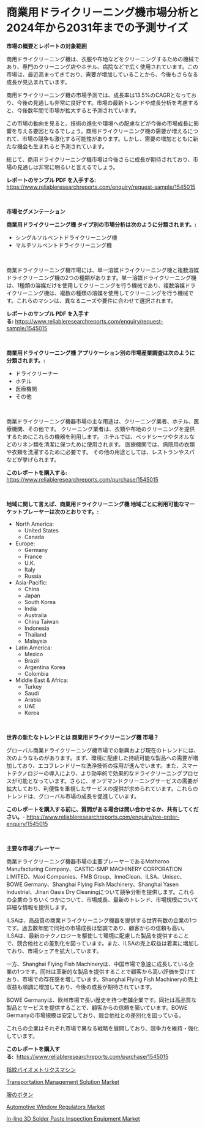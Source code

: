 <p><h1>商業用ドライクリーニング機市場分析と2024年から2031年までの予測サイズ</h1></p><p><strong>市場の概要とレポートの対象範囲</strong></p>
<p><p>商用ドライクリーニング機は、衣服や布地などをクリーニングするための機械であり、専門のクリーニング店やホテル、病院などで広く使用されています。この市場は、最近高まってきており、需要が増加していることから、今後もさらなる成長が見込まれています。</p><p>商用ドライクリーニング機の市場予測では、成長率は13.5%のCAGRとなっており、今後の見通しも非常に良好です。市場の最新トレンドや成長分析を考慮すると、今後数年間で市場が拡大すると予測されています。</p><p>この市場の動向を見ると、技術の進化や環境への配慮などが今後の市場成長に影響を与える要因となるでしょう。商用ドライクリーニング機の需要が増えるにつれて、市場の競争も激化する可能性があります。しかし、需要の増加とともに新たな機会も生まれると予測されています。</p><p>総じて、商用ドライクリーニング機市場は今後さらに成長が期待されており、市場の見通しは非常に明るいと言えるでしょう。</p></p>
<p><strong>レポートのサンプル PDF を入手する:</strong> <a href="https://www.reliableresearchreports.com/enquiry/request-sample/1545015">https://www.reliableresearchreports.com/enquiry/request-sample/1545015</a></p>
<p>&nbsp;</p>
<p><strong>市場セグメンテーション</strong></p>
<p><strong>商業用ドライクリーニング機 タイプ別の市場分析は次のように分類されます。:</strong></p>
<p><ul><li>シングルソルベントドライクリーニング機</li><li>マルチソルベントドライクリーニング機</li></ul></p>
<p>&nbsp;</p>
<p><p>商業ドライクリーニング機市場には、単一溶媒ドライクリーニング機と複数溶媒ドライクリーニング機の2つの種類があります。単一溶媒ドライクリーニング機は、1種類の溶媒だけを使用してクリーニングを行う機械であり、複数溶媒ドライクリーニング機は、複数の種類の溶媒を使用してクリーニングを行う機械です。これらのマシンは、異なるニーズや要件に合わせて選択されます。</p></p>
<p><strong>レポートのサンプル PDF を入手する:</strong>&nbsp;<a href="https://www.reliableresearchreports.com/enquiry/request-sample/1545015">https://www.reliableresearchreports.com/enquiry/request-sample/1545015</a></p>
<p>&nbsp;</p>
<p><strong> 商業用ドライクリーニング機 アプリケーション別の市場産業調査は次のように分類されます。:</strong></p>
<p><ul><li>ドライクリーナー</li><li>ホテル</li><li>医療機関</li><li>その他</li></ul></p>
<p>&nbsp;</p>
<p><p>商業ドライクリーニング機器市場の主な用途は、クリーニング業者、ホテル、医療機関、その他です。 クリーニング業者は、衣類や布地のクリーニングを提供するためにこれらの機器を利用します。 ホテルでは、ベッドシーツやタオルなどのリネン類を清潔に保つために使用されます。 医療機関では、病院用の衣類や衣類を洗濯するために必要です。 その他の用途としては、レストランやスパなどが挙げられます。</p></p>
<p><strong>このレポートを購入する:</strong>&nbsp; <a href="https://www.reliableresearchreports.com/purchase/1545015">https://www.reliableresearchreports.com/purchase/1545015</a></p>
<p>&nbsp;</p>
<p><strong>地域に関して言えば、商業用ドライクリーニング機 地域ごとに利用可能なマーケットプレーヤーは次のとおりです。:</strong></p>
<p><ul>
    <li>
        North America:
        <ul>
            <li>United States</li>
            <li>Canada</li>
        </ul>
    </li>
    <li>
        Europe:
        <ul>
            <li>Germany</li>
            <li>France</li>
            <li>U.K.</li>
            <li>Italy</li>
            <li>Russia</li>
        </ul>
    </li>
    <li>
        Asia-Pacific:
        <ul>
            <li>China</li>
            <li>Japan</li>
            <li>South Korea</li>
            <li>India</li>
            <li>Australia</li>
            <li>China Taiwan</li>
            <li>Indonesia</li>
            <li>Thailand</li>
            <li>Malaysia</li>
        </ul>
    </li>
    <li>
        Latin America:
        <ul>
            <li>Mexico</li>
            <li>Brazil</li>
            <li>Argentina Korea</li>
            <li>Colombia</li>
        </ul>
    </li>
    <li>
        Middle East & Africa:
        <ul>
            <li>Turkey</li>
            <li>Saudi</li>
            <li>Arabia</li>
            <li>UAE</li>
            <li>Korea</li>
        </ul>
    </li>
    </ul></p>
<p>&nbsp;</p>
<p><strong>世界の新たなトレンドとは 商業用ドライクリーニング機 市場？</strong></p>
<p><p>グローバル商業ドライクリーニング機市場での新興および現在のトレンドには、次のようなものがあります。まず、環境に配慮した持続可能な製品への需要が増加しており、エコフレンドリーな洗浄技術の採用が進んでいます。また、スマートテクノロジーの導入により、より効率的で効果的なドライクリーニングプロセスが可能となっています。さらに、オンデマンドクリーニングサービスの需要が拡大しており、利便性を重視したサービスの提供が求められています。これらのトレンドは、グローバル市場の成長を促進しています。</p></p>
<p><strong>このレポートを購入する前に、質問がある場合は問い合わせるか、共有してください。</strong>- <a href="https://www.reliableresearchreports.com/enquiry/pre-order-enquiry/1545015">https://www.reliableresearchreports.com/enquiry/pre-order-enquiry/1545015</a></p>
<p>&nbsp;</p>
<p><strong>主要な市場プレーヤー</strong></p>
<p><p>商業ドライクリーニング機器市場の主要プレーヤーであるMatharoo Manufacturing Company、CASTIC-SMP MACHINERY CORPORATION LIMITED、Maxi Companies、FMB Group、InnoClean、ILSA、Unisec、BOWE Germany、Shanghai Flying Fish Machinery、Shanghai Yasen Industrial、Jinan Oasis Dry Cleaningについて競争分析を提供します。これらの企業のうちいくつかについて、市場成長、最新のトレンド、市場規模について詳細な情報を提供します。</p><p>ILSAは、高品質の商業ドライクリーニング機器を提供する世界有数の企業の1つです。過去数年間で同社の市場成長は堅調であり、顧客からの信頼も高い。ILSAは、最新のテクノロジーを駆使して環境に配慮した製品を提供することで、競合他社との差別化を図っています。また、ILSAの売上収益は着実に増加しており、市場シェアを拡大しています。</p><p>一方、Shanghai Flying Fish Machineryは、中国市場で急速に成長している企業の1つです。同社は革新的な製品を提供することで顧客から高い評価を受けており、市場での存在感を増しています。Shanghai Flying Fish Machineryの売上収益も順調に増加しており、今後の成長が期待されています。</p><p>BOWE Germanyは、欧州市場で長い歴史を持つ老舗企業です。同社は高品質な製品とサービスを提供することで、顧客からの信頼を築いています。BOWE Germanyの市場規模は安定しており、競合他社との差別化を図っている。</p><p>これらの企業はそれぞれ市場で異なる戦略を展開しており、競争力を維持・強化しています。</p></p>
<p><strong>このレポートを購入する:</strong>&nbsp;&nbsp;<a href="https://www.reliableresearchreports.com/purchase/1545015">https://www.reliableresearchreports.com/purchase/1545015</a></p>
<p><p><a href="https://medium.com/@oliveyew35/%E6%8C%87%E7%B4%8B%E7%94%9F%E4%BD%93%E8%AA%8D%E8%A8%BC%E6%A9%9F%E5%99%A8%E5%B8%82%E5%A0%B4%E3%81%AE%E5%88%86%E6%9E%90-%E3%82%B0%E3%83%AD%E3%83%BC%E3%83%90%E3%83%AB%E7%94%A3%E6%A5%AD%E3%81%AE%E8%A6%8B%E9%80%9A%E3%81%97%E3%81%A8%E4%BA%88%E6%B8%AC-2024%E5%B9%B4%E3%81%8B%E3%82%892031%E5%B9%B4-13bdc1c2c471">指紋バイオメトリクスマシン</a></p><p><a href="https://issuu.com/reportprime-2/docs/transportation-management-solution-market-size-203">Transportation Management Solution Market</a></p><p><a href="https://github.com/LeanneBruen2023/Market-Research-Report-List-1/blob/main/679744013840.md">服のボタン</a></p><p><a href="https://issuu.com/reportprime-2/docs/automotive-window-regulators-market-size-2030.pptx">Automotive Window Regulators Market</a></p><p><a href="https://github.com/Krish2023na/Market-Research-Report-List-3/blob/main/in-line-3d-solder-paste-inspection-equipment-market.md">In-line 3D Solder Paste Inspection Equipment Market</a></p></p>